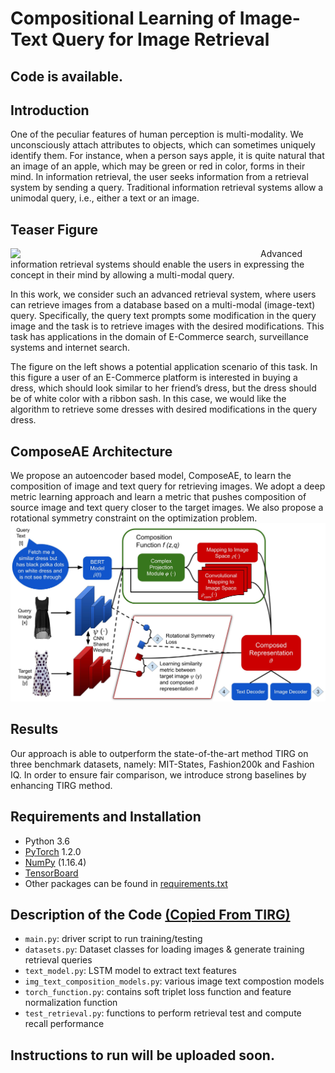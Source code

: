 # Compositional Learning of Image-Text Query for Image Retrieval 
## Code is available.

## Introduction

One of the peculiar features of human perception is multi-modality. We unconsciously attach attributes to objects, which can sometimes uniquely identify them. 
For instance, when a person says apple, it is quite natural that an image of an apple, which may be green or red in color, forms in their mind. 
In information retrieval, the user seeks information from a retrieval system by sending a query. Traditional information retrieval systems allow a unimodal query, i.e., either a text or an image.

## Teaser Figure 

<img align="left" src="https://github.com/ecom-research/ComposeAE/blob/master/Teaser_v3.jpg" width="400">

Advanced information retrieval systems should enable the users in expressing the concept in their mind by allowing a multi-modal query.

In this work, we consider such an advanced retrieval system, where users can retrieve images from a database based on a multi-modal (image-text) query. 
Specifically, the query text prompts some modification in the query image and the task is to retrieve images with the desired modifications. This task has applications in the domain of E-Commerce search, surveillance systems and internet search.

The figure on the left shows a potential application scenario of this task.
In this figure a user of an E-Commerce platform is interested in buying a dress, which should look similar to her friend’s dress, but the dress should be of white color with a ribbon sash. In this case, we would like the algorithm to retrieve some dresses with desired modifications in the query dress. 

## ComposeAE Architecture 
We propose an autoencoder based model, ComposeAE, to learn the composition of image and text query
for retrieving images. We adopt a deep metric learning approach and learn a metric that pushes composition
of source image and text query closer to the target images. We also propose a rotational symmetry constraint
on the optimization problem. 
![Method](ComposeNet_final.jpg)

## Results
Our approach is able to outperform the state-of-the-art method TIRG on three benchmark datasets, namely: MIT-States, Fashion200k and Fashion IQ. 
In order to ensure fair comparison, we introduce strong baselines by enhancing TIRG method. 

## Requirements and Installation
* Python 3.6
* [PyTorch](http://pytorch.org/) 1.2.0
* [NumPy](http://www.numpy.org/) (1.16.4)
* [TensorBoard](https://github.com/TeamHG-Memex/tensorboard_logger)
* Other packages can be found in [requirements.txt](https://github.com/ecom-research/ComposeAE/blob/master/requirements.txt)


## Description of the Code [(Copied From TIRG)](https://github.com/google/tirg/edit/master/README.md)

- `main.py`: driver script to run training/testing
- `datasets.py`: Dataset classes for loading images & generate training retrieval queries
- `text_model.py`: LSTM model to extract text features
- `img_text_composition_models.py`: various image text compostion models 
- `torch_function.py`: contains soft triplet loss function and feature normalization function
- `test_retrieval.py`: functions to perform retrieval test and compute recall performance


## Instructions to run will be uploaded soon.













